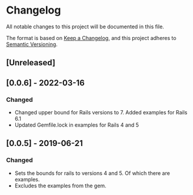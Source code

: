 # Changelog
All notable changes to this project will be documented in this file.

The format is based on [Keep a Changelog](https://keepachangelog.com/en/1.0.0/),
and this project adheres to [Semantic Versioning](https://semver.org/spec/v2.0.0.html).

## [Unreleased]

## [0.0.6] - 2022-03-16
### Changed

 - Changed upper bound for Rails versions to 7. Added examples for Rails 6.1
 - Updated Gemfile.lock in examples for Rails 4 and 5

## [0.0.5] - 2019-06-21
### Changed

 - Sets the bounds for rails to versions 4 and 5. Of which there are examples.
 - Excludes the examples from the gem.
